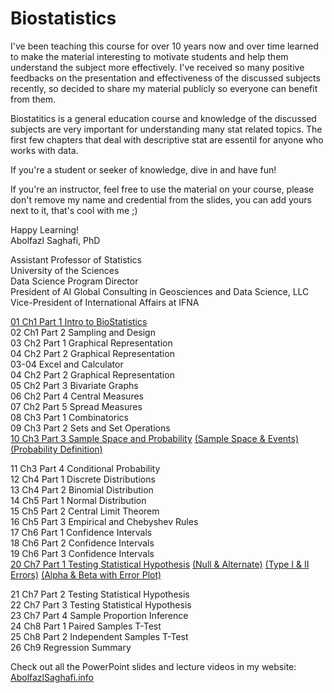 # Biostatistics

I've been teaching this course for over 10 years now and over time learned to make the material interesting to motivate students and help them understand the subject more effectively. I've received so many positive feedbacks on the presentation and effectiveness of the discussed subjects recently, so decided to share my material publicly so everyone can benefit from them.

Biostatitics is a general education course and knowledge of the discussed subjects are very important for understanding many stat related topics. The first few chapters that deal with descriptive stat are essentil for anyone who works with data. 

If you're a student or seeker of knowledge, dive in and have fun!

If you're an instructor, feel free to use the material on your course, please don't remove my name and credential from the slides, you can add yours next to it, that's cool with me ;)

Happy Learning!  
Abolfazl Saghafi, PhD

Assistant Professor of Statistics  
University of the Sciences  
Data Science Program Director  
President of AI Global Consulting in Geosciences and Data Science, LLC  
Vice-President of International Affairs at IFNA  

[01 Ch1 Part 1 Intro to BioStatistics](https://github.com/asaghafi/biostatistics/blob/master/01%20Ch1%20Part%201%20Intro%20to%20BioStatistics.pptx?raw=true)  
02 Ch1 Part 2 Sampling and Design  
03 Ch2 Part 1 Graphical Representation  
04 Ch2 Part 2 Graphical Representation  
03-04 Excel and Calculator  
04 Ch2 Part 2 Graphical Representation  
05 Ch2 Part 3 Bivariate Graphs  
06 Ch2 Part 4 Central Measures  
07 Ch2 Part 5 Spread Measures  
08 Ch3 Part 1 Combinatorics  
09 Ch3 Part 2 Sets and Set Operations  
[10 Ch3 Part 3 Sample Space and Probability](https://github.com/asaghafi/biostatistics/blob/master/10%20Ch3%20Part%203%20Sample%20Space%20and%20Probability.pptx?raw=true) [(Sample Space & Events)](https://youtu.be/qO-fqZnOwOM) [(Probability Definition)](https://youtu.be/ka-I1dElPvw)

11 Ch3 Part 4 Conditional Probability  
12 Ch4 Part 1 Discrete Distributions  
13 Ch4 Part 2 Binomial Distribution  
14 Ch5 Part 1 Normal Distribution  
15 Ch5 Part 2 Central Limit Theorem  
16 Ch5 Part 3 Empirical and Chebyshev Rules  
17 Ch6 Part 1 Confidence Intervals  
18 Ch6 Part 2 Confidence Intervals  
19 Ch6 Part 3 Confidence Intervals  
[20 Ch7 Part 1 Testing Statistical Hypothesis](https://github.com/asaghafi/biostatistics/blob/master/20%20Ch7%20Part%201%20Testing%20Statistical%20Hypothesis.pptx?raw=true) [(Null & Alternate)](https://youtu.be/NVoKPuID_qw) [(Type I & II Errors)](https://youtu.be/_UGRTxRhlcA) [(Alpha & Beta with Error Plot)](https://youtu.be/M2jMwiBDdp0)

21 Ch7 Part 2 Testing Statistical Hypothesis  
22 Ch7 Part 3 Testing Statistical Hypothesis  
23 Ch7 Part 4 Sample Proportion Inference  
24 Ch8 Part 1 Paired Samples T-Test  
25 Ch8 Part 2 Independent Samples T-Test  
26 Ch9 Regression Summary  

Check out all the PowerPoint slides and lecture videos in my website: [AbolfazlSaghafi.info](http://abolfazlsaghafi.info/?section=4)
